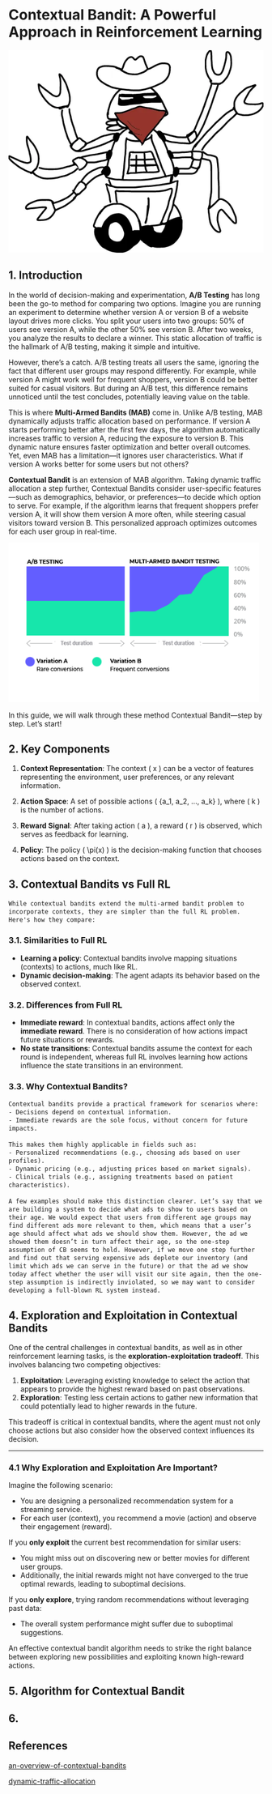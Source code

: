 # Contextual Bandit: A Powerful Approach in Reinforcement Learning

![#](./images/1_FH4t-DcuKWfLYRWvd4JIjA.jpeg)

## 1. Introduction

In the world of decision-making and experimentation, **A/B Testing** has long been the go-to method for comparing two options. Imagine you are running an experiment to determine whether version A or version B of a website layout drives more clicks. You split your users into two groups: 50% of users see version A, while the other 50% see version B. After two weeks, you analyze the results to declare a winner. This static allocation of traffic is the hallmark of A/B testing, making it simple and intuitive.

However, there’s a catch. A/B testing treats all users the same, ignoring the fact that different user groups may respond differently. For example, while version A might work well for frequent shoppers, version B could be better suited for casual visitors. But during an A/B test, this difference remains unnoticed until the test concludes, potentially leaving value on the table.

This is where **Multi-Armed Bandits (MAB)** come in. Unlike A/B testing, MAB dynamically adjusts traffic allocation based on performance. If version A starts performing better after the first few days, the algorithm automatically increases traffic to version A, reducing the exposure to version B. This dynamic nature ensures faster optimization and better overall outcomes. Yet, even MAB has a limitation—it ignores user characteristics. What if version A works better for some users but not others?

**Contextual Bandit** is an extension of MAB algorithm. Taking dynamic traffic allocation a step further, Contextual Bandits consider user-specific features—such as demographics, behavior, or preferences—to decide which option to serve. For example, if the algorithm learns that frequent shoppers prefer version A, it will show them version A more often, while steering casual visitors toward version B. This personalized approach optimizes outcomes for each user group in real-time.

![](./images/Screenshot%202024-11-17%20160833.png)

In this guide, we will walk through these method Contextual Bandit—step by step. Let’s start!

## 2. Key Components

1. **Context Representation**:
   The context \( x \) can be a vector of features representing the environment, user preferences, or any relevant information.
   
2. **Action Space**:
   A set of possible actions \( \{a_1, a_2, ..., a_k\} \), where \( k \) is the number of actions.

3. **Reward Signal**:
   After taking action \( a \), a reward \( r \) is observed, which serves as feedback for learning.

4. **Policy**:
   The policy \( \pi(x) \) is the decision-making function that chooses actions based on the context.


## 3. Contextual Bandits vs Full RL
    While contextual bandits extend the multi-armed bandit problem to incorporate contexts, they are simpler than the full RL problem. Here's how they compare:

### 3.1. Similarities to Full RL
- **Learning a policy**: Contextual bandits involve mapping situations (contexts) to actions, much like RL.
- **Dynamic decision-making**: The agent adapts its behavior based on the observed context.

### 3.2. Differences from Full RL
- **Immediate reward**: In contextual bandits, actions affect only the **immediate reward**. There is no consideration of how actions impact future situations or rewards.
- **No state transitions**: Contextual bandits assume the context for each round is independent, whereas full RL involves learning how actions influence the state transitions in an environment.

### 3.3. Why Contextual Bandits?
    Contextual bandits provide a practical framework for scenarios where:
    - Decisions depend on contextual information.
    - Immediate rewards are the sole focus, without concern for future impacts.

    This makes them highly applicable in fields such as:
    - Personalized recommendations (e.g., choosing ads based on user profiles).
    - Dynamic pricing (e.g., adjusting prices based on market signals).
    - Clinical trials (e.g., assigning treatments based on patient characteristics).

    A few examples should make this distinction clearer. Let’s say that we are building a system to decide what ads to show to users based on their age. We would expect that users from different age groups may find different ads more relevant to them, which means that a user’s age should affect what ads we should show them. However, the ad we showed them doesn’t in turn affect their age, so the one-step assumption of CB seems to hold. However, if we move one step further and find out that serving expensive ads deplete our inventory (and limit which ads we can serve in the future) or that the ad we show today affect whether the user will visit our site again, then the one-step assumption is indirectly inviolated, so we may want to consider developing a full-blown RL system instead.


## 4. Exploration and Exploitation in Contextual Bandits
One of the central challenges in contextual bandits, as well as in other reinforcement learning tasks, is the **exploration-exploitation tradeoff**. This involves balancing two competing objectives:

1. **Exploitation**: Leveraging existing knowledge to select the action that appears to provide the highest reward based on past observations.
2. **Exploration**: Testing less certain actions to gather new information that could potentially lead to higher rewards in the future.

This tradeoff is critical in contextual bandits, where the agent must not only choose actions but also consider how the observed context influences its decision.

---

### 4.1 Why Exploration and Exploitation Are Important?

Imagine the following scenario:
- You are designing a personalized recommendation system for a streaming service.
- For each user (context), you recommend a movie (action) and observe their engagement (reward).

If you **only exploit** the current best recommendation for similar users:
- You might miss out on discovering new or better movies for different user groups.
- Additionally, the initial rewards might not have converged to the true optimal rewards, leading to suboptimal decisions.

If you **only explore**, trying random recommendations without leveraging past data:
- The overall system performance might suffer due to suboptimal suggestions.

An effective contextual bandit algorithm needs to strike the right balance between exploring new possibilities and exploiting known high-reward actions.


## 5. Algorithm for Contextual Bandit

## 6.

## References
[an-overview-of-contextual-bandits](https://towardsdatascience.com/an-overview-of-contextual-bandits-53ac3aa45034)  

[dynamic-traffic-allocation](https://www.kameleoon.com/blog/dynamic-traffic-allocation)

